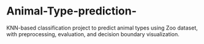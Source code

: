 # Animal-Type-prediction-
KNN-based classification project to predict animal types using Zoo dataset, with preprocessing, evaluation, and decision boundary visualization.
